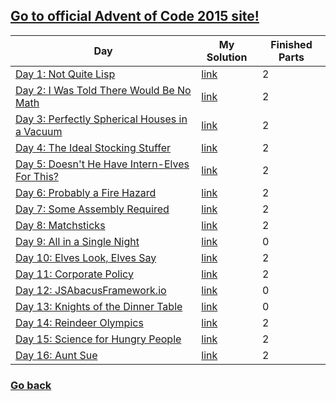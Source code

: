 ## [Go to official Advent of Code 2015 site!](https://adventofcode.com/2015)

| Day | My Solution | Finished Parts |
| --- | ------- | -------------- |
| [Day 1: Not Quite Lisp](https://adventofcode.com/2015/day/1) | [link](https://github.com/Gazda99/AdventOfCode/tree/main/AoC2015/Day1) | 2 | 
| [Day 2: I Was Told There Would Be No Math](https://adventofcode.com/2015/day/2) | [link](https://github.com/Gazda99/AdventOfCode/tree/main/AoC2015/Day2) | 2 | 
| [Day 3: Perfectly Spherical Houses in a Vacuum](https://adventofcode.com/2015/day/3) | [link](https://github.com/Gazda99/AdventOfCode/tree/main/AoC2015/Day3) | 2 | 
| [Day 4: The Ideal Stocking Stuffer](https://adventofcode.com/2015/day/4) | [link](https://github.com/Gazda99/AdventOfCode/tree/main/AoC2015/Day4) | 2 | 
| [Day 5: Doesn't He Have Intern-Elves For This?](https://adventofcode.com/2015/day/5) | [link](https://github.com/Gazda99/AdventOfCode/tree/main/AoC2015/Day5) | 2 | 
| [Day 6: Probably a Fire Hazard](https://adventofcode.com/2015/day/6) | [link](https://github.com/Gazda99/AdventOfCode/tree/main/AoC2015/Day6) | 2 | 
| [Day 7: Some Assembly Required](https://adventofcode.com/2015/day/7) | [link](https://github.com/Gazda99/AdventOfCode/tree/main/AoC2015/Day7) | 2 | 
| [Day 8: Matchsticks](https://adventofcode.com/2015/day/8) | [link](https://github.com/Gazda99/AdventOfCode/tree/main/AoC2015/Day8) | 2 | 
| [Day 9: All in a Single Night](https://adventofcode.com/2015/day/9) | [link](https://github.com/Gazda99/AdventOfCode/tree/main/AoC2015/Day9) | 0 | 
| [Day 10: Elves Look, Elves Say](https://adventofcode.com/2015/day/10) | [link](https://github.com/Gazda99/AdventOfCode/tree/main/AoC2015/Day10) | 2 | 
| [Day 11: Corporate Policy](https://adventofcode.com/2015/day/11) | [link](https://github.com/Gazda99/AdventOfCode/tree/main/AoC2015/Day11) | 2 | 
| [Day 12: JSAbacusFramework.io](https://adventofcode.com/2015/day/12) | [link](https://github.com/Gazda99/AdventOfCode/tree/main/AoC2015/Day12) | 0 | 
| [Day 13: Knights of the Dinner Table](https://adventofcode.com/2015/day/13) | [link](https://github.com/Gazda99/AdventOfCode/tree/main/AoC2015/Day13) | 0 | 
| [Day 14: Reindeer Olympics](https://adventofcode.com/2015/day/14) | [link](https://github.com/Gazda99/AdventOfCode/tree/main/AoC2015/Day14) | 2 | 
| [Day 15: Science for Hungry People](https://adventofcode.com/2015/day/15) | [link](https://github.com/Gazda99/AdventOfCode/tree/main/AoC2015/Day15) | 2 | 
| [Day 16: Aunt Sue](https://adventofcode.com/2015/day/16) | [link](https://github.com/Gazda99/AdventOfCode/tree/main/AoC2015/Day16) | 2 | 


### [Go back](https://github.com/Gazda99/AdventOfCode)
